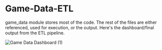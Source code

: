# Game-Data-ETL

game_data module stores most of the code. The rest of the files are either referenced, used for execution, or the output.
Here's the dashboard/final output from the ETL pipeline.

![Game Data Dashboard (1)](https://github.com/WCM-CS/Game-Data-ETL/assets/109036545/6767bbe6-711d-40cf-8665-609d6467add6)
